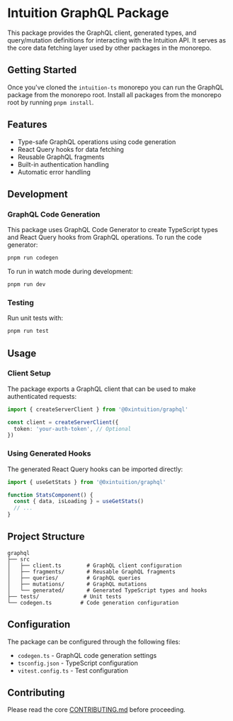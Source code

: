 # Intuition GraphQL Package

This package provides the GraphQL client, generated types, and query/mutation definitions for interacting with the Intuition API. It serves as the core data fetching layer used by other packages in the monorepo.

## Getting Started

Once you've cloned the `intuition-ts` monorepo you can run the GraphQL package from the monorepo root. Install all packages from the monorepo root by running `pnpm install`.

## Features

- Type-safe GraphQL operations using code generation
- React Query hooks for data fetching
- Reusable GraphQL fragments
- Built-in authentication handling
- Automatic error handling

## Development

### GraphQL Code Generation

This package uses GraphQL Code Generator to create TypeScript types and React Query hooks from GraphQL operations. To run the code generator:

```bash
pnpm run codegen
```

To run in watch mode during development:

```bash
pnpm run dev
```

### Testing

Run unit tests with:

```bash
pnpm run test
```

## Usage

### Client Setup

The package exports a GraphQL client that can be used to make authenticated requests:

```typescript
import { createServerClient } from '@0xintuition/graphql'

const client = createServerClient({
  token: 'your-auth-token', // Optional
})
```

### Using Generated Hooks

The generated React Query hooks can be imported directly:

```typescript
import { useGetStats } from '@0xintuition/graphql'

function StatsComponent() {
  const { data, isLoading } = useGetStats()
  // ...
}
```

## Project Structure

```
graphql
├── src
│   ├── client.ts        # GraphQL client configuration
│   ├── fragments/       # Reusable GraphQL fragments
│   ├── queries/         # GraphQL queries
│   ├── mutations/       # GraphQL mutations
│   └── generated/       # Generated TypeScript types and hooks
├── tests/              # Unit tests
└── codegen.ts         # Code generation configuration
```

## Configuration

The package can be configured through the following files:

- `codegen.ts` - GraphQL code generation settings
- `tsconfig.json` - TypeScript configuration
- `vitest.config.ts` - Test configuration

## Contributing

Please read the core [CONTRIBUTING.md](../../CONTRIBUTING.md) before proceeding.
